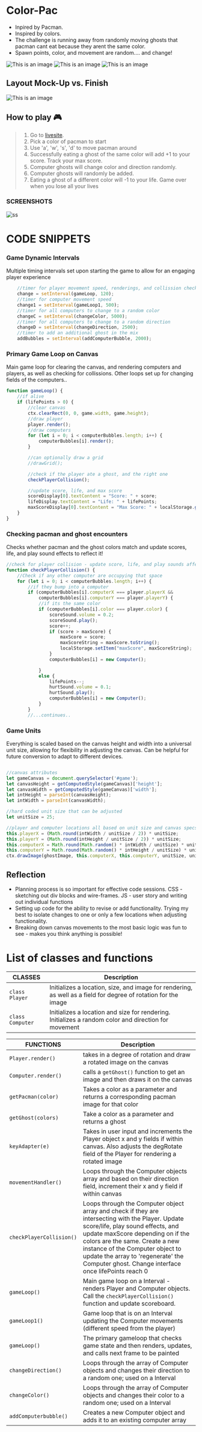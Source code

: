 # Color-Pac

- Inpired by Pacman.
- Inspired by colors.
- The challenge is running away from randomly moving ghosts that pacman cant eat because they arent the same color.
- Spawn points, color, and movement are random.... and change!


![This is an image](./pac-images/blue-pacman.png)
![This is an image](./pac-images/pink-pacman.png)
![This is an image](./pac-images/green-pacman.png)



## Layout Mock-Up vs. Finish
![This is an image](./doc/wire-frame-vs-finish.png)





## How to play 🎮

> 1.  Go to [livesite](https://justinluu8235.github.io/color-pac-game/).
> 2.  Pick a color of pacman to start 
> 3.  Use 'a', 'w', 's', 'd' to move pacman around
> 4.  Successfully eating a ghost of the same color will add +1 to your score. Track your max score.
> 5.  Computer ghosts will change color and direction randomly.
> 6.  Computer ghosts will randomly be added.
> 7.  Eating a ghost of a different color will -1 to your life. Game over when you lose all your lives





### SCREENSHOTS

![ss](./doc/color-pac.gif)



# CODE SNIPPETS

### Game Dynamic Intervals 

Multiple timing intervals set upon starting the game to allow for an engaging player experience

```javascript
    //timer for player movement speed, renderings, and collission checks
    change = setInterval(gameLoop, 120);
    //timer for computer movement speed
    change1 = setInterval(gameLoop1, 500);
    //timer for all computers to change to a random color
    changeC = setInterval(changeColor, 5000);
    //timer for all computers to change to a random direction
    changeD = setInterval(changeDirection, 2500);
    //timer to add an additional ghost in the mix   
    addBubbles = setInterval(addComputerBubble, 2000);
```


### Primary Game Loop on Canvas 

Main game loop for clearing the canvas, and rendering computers and players, as well as checking for collissions. 
Other loops set up for changing fields of the computers..

```javascript
function gameLoop() {
    //if alive
    if (lifePoints > 0) {
        //clear canvas
        ctx.clearRect(0, 0, game.width, game.height);
        //draw player
        player.render();
        //draw computers
        for (let i = 0; i < computerBubbles.length; i++) {
            computerBubbles[i].render();
        }

        //can optionally draw a grid
        //drawGrid();

        //check if the player ate a ghost, and the right one
        checkPlayerCollision();

        //update score, life, and max score
        scoreDisplay[0].textContent = "Score: " + score;
        lifeDisplay.textContent = "Life: " + lifePoints;
        maxScoreDisplay[0].textContent = "Max Score: " + localStorage.getItem('maxScore');
    }
}
```

### Checking pacman and ghost encounters

Checks whether pacman and the ghost colors match and update scores, life, and play sound effects to reflect it!

```javascript
//check for player collision - update score, life, and play sounds affect based on same color ghost as pacman or not
function checkPlayerCollision() {
    //Check if any other computer are occupying that space
    for (let i = 0; i < computerBubbles.length; i++) {
        //if they bump into a computer
        if (computerBubbles[i].computerX === player.playerX &&
            computerBubbles[i].computerY === player.playerY) {
            //if its the same color
            if (computerBubbles[i].color === player.color) {
                scoreSound.volume = 0.2;
                scoreSound.play();
                score++;
                if (score > maxScore) {
                    maxScore = score;
                    maxScoreString = maxScore.toString();
                    localStorage.setItem("maxScore", maxScoreString);
                }
                computerBubbles[i] = new Computer();

            }
            else {
                lifePoints--;
                hurtSound.volume = 0.1;
                hurtSound.play();
                computerBubbles[i] = new Computer();
            }
        }
        //...continues..
```

### Game Units

Everything is scaled based on the canvas height and width into a universal unit size, allowing for flexibility in adjusting the canvas. Can be helpful for future conversion to adapt to different devices.

```javascript

//canvas attributes
let gameCanvas = document.querySelector('#game');
let canvasHeight = getComputedStyle(gameCanvas)['height'];
let canvasWidth = getComputedStyle(gameCanvas)['width'];
let intHeight = parseInt(canvasHeight);
let intWidth = parseInt(canvasWidth);

//hard coded unit size that can be adjusted
let unitSize = 25;

//player and computer locations all based on unit size and canvas specs
this.playerX = (Math.round(intWidth / unitSize / 2)) * unitSize;
this.playerY = (Math.round(intHeight / unitSize / 2)) * unitSize;
this.computerX = Math.round(Math.random() * intWidth / unitSize) * unitSize;
this.computerY = Math.round(Math.random() * intHeight / unitSize) * unitSize;
ctx.drawImage(ghostImage, this.computerX, this.computerY, unitSize, unitSize)

```


## Reflection
- Planning process is so important for effective code sessions. CSS - sketching out div blocks and wire-frames. JS - user story and writing out individual functions 
- Setting up code for the ability to revise or add functionality. Trying my best to isolate changes to one or only a few locations when adjusting functionality. 
- Breaking down canvas movements to the most basic logic was fun to see - makes you think anything is possible!


# List of classes and functions
| **CLASSES**                                | **Description**                                                      |
| ------------------------------------------ | -------------------------------------------------------------------- |
| `class Player`                            | Initializes a location, size, and image for rendering, as well as a field for degree of rotation for the image|
| `class Computer`                      | Initializes a location and size for rendering. Initializes a random color and direction for movement                           |

| **FUNCTIONS**                                                         | **Description**                                                                                                              |
| --------------------------------------------------------------------- | ---------------------------------------------------------------------------------------------------------------------------- |
| `Player.render()`                                                              | takes in a degree of rotation and draw a rotated image on the canvas                              |
| `Computer.render()`             | calls a           `getGhost()` function to get an image and then draws it on the canvas                      |
| `getPacman(color)`                                                            | Takes a color as a parameter and returns a corresponding pacman image for that color             |
| `getGhost(colors)`                                                       | Take a color as a parameter and returns a ghost            |
| `keyAdapter(e)`                                                    | Takes in user input and increments the Player object x and y fields if within canvas. Also adjusts the degRotate field of the Player for rendering a rotated image                                 |
| `movementHandler()`                                                | Loops through the Computer objects array and based on their direction field, increment their x and y field if within canvas                      |
| `checkPlayerCollision()` | Loops through the Computer object array and check if they are intersecting with the Player. Update score/life, play sound effects, and update maxScore depending on if the colors are the same. Create a new instance of the Computer object to update the array to 'regenerate' the Computer ghost. Change interface once lifePoints reach 0 |
| `gameLoop()`                                                            | Main game loop on a Interval - renders Player and Computer objects. Call the `checkPlayerCollision()` function and update scoreboard.                                          |
| `gameLoop1()`                                              | Game loop that is on an Interval updating the Computer movements (different speed from the player)          |
| `gameLoop()`                                                          | The primary gameloop that checks game state and then renders, updates, and calls next frame to be painted                    |
| `changeDirection()`                                                      | Loops through the array of Computer objects and changes their direction to a random one; used on a Interval          |
| `changeColor()`                                                              | Loops through the array of Computer objects and changes their color to a random one; used on a Interval               |
| `addComputerbubble()`                                                        | Creates a new Computer object and adds it to an existing computer array                              |